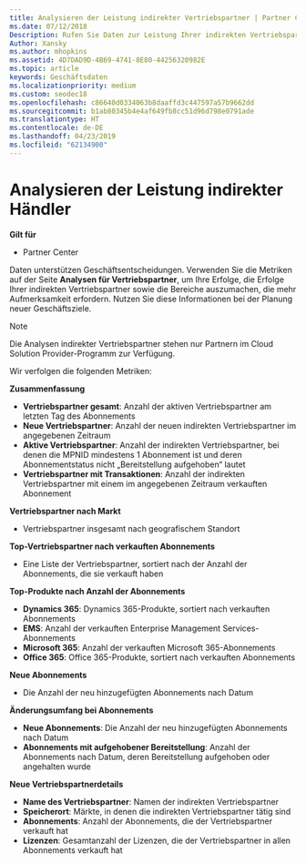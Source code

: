 ```yaml
---
title: Analysieren der Leistung indirekter Vertriebspartner | Partner Center
ms.date: 07/12/2018
Description: Rufen Sie Daten zur Leistung Ihrer indirekten Vertriebspartner ab, um Erfolge sowie Bereiche zu identifizieren, die möglicherweise mehr Aufmerksamkeit erfordern.
Author: Xansky
ms.author: mhopkins
ms.assetid: 4D7DAD9D-4B69-4741-8E80-44256320982E
ms.topic: article
keywords: Geschäftsdaten
ms.localizationpriority: medium
ms.custom: seodec18
ms.openlocfilehash: c86640d0334063b8daaffd3c447597a57b9662dd
ms.sourcegitcommit: b1ab80345b4e4af649fb8cc51d96d798e0791ade
ms.translationtype: HT
ms.contentlocale: de-DE
ms.lasthandoff: 04/23/2019
ms.locfileid: "62134900"
---
```

# <a name="analyze-indirect-resellers-performance"></a>Analysieren der Leistung indirekter Händler 

**Gilt für**
- Partner Center

Daten unterstützen Geschäftsentscheidungen. Verwenden Sie die Metriken auf der Seite **Analysen für Vertriebspartner**, um Ihre Erfolge, die Erfolge Ihrer indirekten Vertriebspartner sowie die Bereiche auszumachen, die mehr Aufmerksamkeit erfordern. Nutzen Sie diese Informationen bei der Planung neuer Geschäftsziele.

> [!NOTE]
> Die Analysen indirekter Vertriebspartner stehen nur Partnern im Cloud Solution Provider-Programm zur Verfügung.

Wir verfolgen die folgenden Metriken:

**Zusammenfassung**  
 - **Vertriebspartner gesamt**: Anzahl der aktiven Vertriebspartner am letzten Tag des Abonnements  
 - **Neue Vertriebspartner**: Anzahl der neuen indirekten Vertriebspartner im angegebenen Zeitraum  
 - **Aktive Vertriebspartner**: Anzahl der indirekten Vertriebspartner, bei denen die MPNID mindestens 1 Abonnement ist und deren Abonnementstatus nicht „Bereitstellung aufgehoben“ lautet  
 - **Vertriebspartner mit Transaktionen**: Anzahl der indirekten Vertriebspartner mit einem im angegebenen Zeitraum verkauften Abonnement  

**Vertriebspartner nach Markt**  
 - Vertriebspartner insgesamt nach geografischem Standort  

**Top-Vertriebspartner nach verkauften Abonnements**
 - Eine Liste der Vertriebspartner, sortiert nach der Anzahl der Abonnements, die sie verkauft haben  

**Top-Produkte nach Anzahl der Abonnements**  
 - **Dynamics 365**: Dynamics 365-Produkte, sortiert nach verkauften Abonnements  
 - **EMS**: Anzahl der verkauften Enterprise Management Services-Abonnements  
 - **Microsoft 365**: Anzahl der verkauften Microsoft 365-Abonnements  
 - **Office 365**: Office 365-Produkte, sortiert nach verkauften Abonnements  

**Neue Abonnements**  
 - Die Anzahl der neu hinzugefügten Abonnements nach Datum  

**Änderungsumfang bei Abonnements**  
 - **Neue Abonnements**: Die Anzahl der neu hinzugefügten Abonnements nach Datum  
 - **Abonnements mit aufgehobener Bereitstellung**: Anzahl der Abonnements nach Datum, deren Bereitstellung aufgehoben oder angehalten wurde  

**Neue Vertriebspartnerdetails**  
 - **Name des Vertriebspartner**: Namen der indirekten Vertriebspartner  
 - **Speicherort**: Märkte, in denen die indirekten Vertriebspartner tätig sind  
 - **Abonnements**: Anzahl der Abonnements, die der Vertriebspartner verkauft hat  
 - **Lizenzen**: Gesamtanzahl der Lizenzen, die der Vertriebspartner in allen Abonnements verkauft hat  
  
  